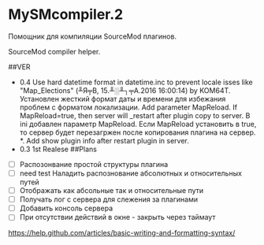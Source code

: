 # MySMcompiler.2

Помощник для компиляции SourceMod плагинов.

SourceMod compiler helper.

##VER
- 0.4
Use hard datetime format in datetime.inc to prevent locale isses  like "Map_Elections" (╨Я╤В, 15.╨░╨┐╤А.2016 16:00:14) by KOM64T.
Установлен жесткий формат даты и времени для избежания проблем с форматом локализации.
Add parameter MapReload. If MapReload=true, then server will _restart after plugin copy to server. 
В ini добавлен параметр MapReload. Если MapReload установить в true, то сервер будет перезагржен после копирования плагина на сервер. *. Add show plugin info after restart plugin in server.
- 0.3 1st Realese
##Plans
- [ ] Распозонвание простой структуры плагина
- [ ] need test  Наладить распознование абсолютных и относительных путей 
- [ ] Отображать как абсольные так и относительные пути
- [ ] Получать лог с сервера для слежения за плагинами 
- [ ] Добавить консоль сервера
- [ ] При отсутствии действий в окне - закрыть через таймаут
 
https://help.github.com/articles/basic-writing-and-formatting-syntax/
